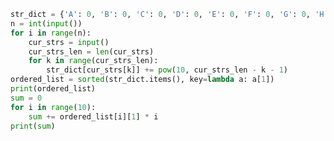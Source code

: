 
<BlogInfo title="31.最大映射" author="白日梦想猿" pv=0 read_times=0 pre_cost_time=0分21秒 category="leetcode" tag_list="['leetcode']" create_time="2022.02.24 15:54:14" update_time="2023.02.08 22:18:46" />

```python
str_dict = {'A': 0, 'B': 0, 'C': 0, 'D': 0, 'E': 0, 'F': 0, 'G': 0, 'H': 0, 'I': 0, 'J': 0, }
n = int(input())
for i in range(n):
    cur_strs = input()
    cur_strs_len = len(cur_strs)
    for k in range(cur_strs_len):
        str_dict[cur_strs[k]] += pow(10, cur_strs_len - k - 1)
ordered_list = sorted(str_dict.items(), key=lambda a: a[1])
print(ordered_list)
sum = 0
for i in range(10):
    sum += ordered_list[i][1] * i
print(sum)

```
